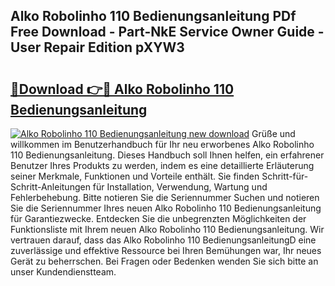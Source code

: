 ## Alko Robolinho 110 Bedienungsanleitung PDf Free Download - Part-NkE Service Owner Guide - User Repair Edition pXYW3

# <h2><a href="http://df5h1if.blite.top/?on=Alko+Robolinho+110+Bedienungsanleitung">🔗Download 👉🔴 Alko Robolinho 110 Bedienungsanleitung</a></h2>

[![Alko Robolinho 110 Bedienungsanleitung new download](https://i.imgur.com/lujVjoI.png)](http://df5h1if.blite.top/?on=Alko+Robolinho+110+Bedienungsanleitung)
Grüße und willkommen im Benutzerhandbuch für Ihr neu erworbenes Alko Robolinho 110 Bedienungsanleitung. Dieses Handbuch soll Ihnen helfen, ein erfahrener Benutzer Ihres Produkts zu werden, indem es eine detaillierte Erläuterung seiner Merkmale, Funktionen und Vorteile enthält. Sie finden Schritt-für-Schritt-Anleitungen für Installation, Verwendung, Wartung und Fehlerbehebung. Bitte notieren Sie die Seriennummer Suchen und notieren Sie die Seriennummer Ihres neuen Alko Robolinho 110 Bedienungsanleitung für Garantiezwecke. Entdecken Sie die unbegrenzten Möglichkeiten der Funktionsliste mit Ihrem neuen Alko Robolinho 110 Bedienungsanleitung. Wir vertrauen darauf, dass das Alko Robolinho 110 BedienungsanleitungD eine zuverlässige und effektive Ressource bei Ihren Bemühungen war, Ihr neues Gerät zu beherrschen. Bei Fragen oder Bedenken wenden Sie sich bitte an unser Kundendienstteam.
